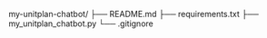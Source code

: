 my-unitplan-chatbot/
   ├── README.md
   ├── requirements.txt
   ├── my_unitplan_chatbot.py
   └── .gitignore
